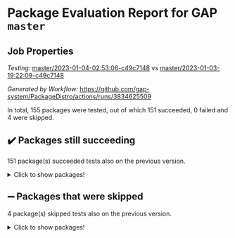 # Package Evaluation Report for GAP `master`

## Job Properties

*Testing:* [master/2023-01-04-02:53:06-c49c7148](https://github.com/gap-system/PackageDistro/blob/data/reports/master/2023-01-04-02:53:06-c49c7148) vs [master/2023-01-03-19:22:09-c49c7148](https://github.com/gap-system/PackageDistro/blob/data/reports/master/2023-01-03-19:22:09-c49c7148)

*Generated by Workflow:* https://github.com/gap-system/PackageDistro/actions/runs/3834625509

In total, 155 packages were tested, out of which 151 succeeded, 0 failed and 4 were skipped.

## :heavy_check_mark: Packages still succeeding

151 package(s) succeeded tests also on the previous version.
<details><summary>Click to show packages!</summary>

- 4ti2interface 2022.09-01 [(success)](https://github.com/gap-system/PackageDistro/actions/runs/3834625509/jobs/6527335388)
- ace 5.6.2 [(success)](https://github.com/gap-system/PackageDistro/actions/runs/3834625509/jobs/6527335480)
- aclib 1.3.2 [(success)](https://github.com/gap-system/PackageDistro/actions/runs/3834625509/jobs/6527335563)
- agt 0.3.1 [(success)](https://github.com/gap-system/PackageDistro/actions/runs/3834625509/jobs/6527335627)
- alnuth 3.2.1 [(success)](https://github.com/gap-system/PackageDistro/actions/runs/3834625509/jobs/6527335687)
- anupq 3.2.6 [(success)](https://github.com/gap-system/PackageDistro/actions/runs/3834625509/jobs/6527335766)
- atlasrep 2.1.6 [(success)](https://github.com/gap-system/PackageDistro/actions/runs/3834625509/jobs/6527335840)
- autodoc 2022.10.20 [(success)](https://github.com/gap-system/PackageDistro/actions/runs/3834625509/jobs/6527335900)
- automata 1.15 [(success)](https://github.com/gap-system/PackageDistro/actions/runs/3834625509/jobs/6527335973)
- automgrp 1.3.2 [(success)](https://github.com/gap-system/PackageDistro/actions/runs/3834625509/jobs/6527336048)
- autpgrp 1.11 [(success)](https://github.com/gap-system/PackageDistro/actions/runs/3834625509/jobs/6527336124)
- cap 2022.12-15 [(success)](https://github.com/gap-system/PackageDistro/actions/runs/3834625509/jobs/6527336189)
- caratinterface 2.3.4 [(success)](https://github.com/gap-system/PackageDistro/actions/runs/3834625509/jobs/6527336259)
- cddinterface 2022.11.01 [(success)](https://github.com/gap-system/PackageDistro/actions/runs/3834625509/jobs/6527336324)
- circle 1.6.5 [(success)](https://github.com/gap-system/PackageDistro/actions/runs/3834625509/jobs/6527336400)
- classicpres 1.22 [(success)](https://github.com/gap-system/PackageDistro/actions/runs/3834625509/jobs/6527336483)
- cohomolo 1.6.11 [(success)](https://github.com/gap-system/PackageDistro/actions/runs/3834625509/jobs/6527336549)
- congruence 1.2.4 [(success)](https://github.com/gap-system/PackageDistro/actions/runs/3834625509/jobs/6527336609)
- corelg 1.56 [(success)](https://github.com/gap-system/PackageDistro/actions/runs/3834625509/jobs/6527336684)
- crime 1.6 [(success)](https://github.com/gap-system/PackageDistro/actions/runs/3834625509/jobs/6527336738)
- crisp 1.4.6 [(success)](https://github.com/gap-system/PackageDistro/actions/runs/3834625509/jobs/6527336795)
- crypting 0.10.4 [(success)](https://github.com/gap-system/PackageDistro/actions/runs/3834625509/jobs/6527336857)
- cryst 4.1.25 [(success)](https://github.com/gap-system/PackageDistro/actions/runs/3834625509/jobs/6527336927)
- crystcat 1.1.10 [(success)](https://github.com/gap-system/PackageDistro/actions/runs/3834625509/jobs/6527337000)
- ctbllib 1.3.4 [(success)](https://github.com/gap-system/PackageDistro/actions/runs/3834625509/jobs/6527337060)
- cubefree 1.19 [(success)](https://github.com/gap-system/PackageDistro/actions/runs/3834625509/jobs/6527337123)
- curlinterface 2.3.1 [(success)](https://github.com/gap-system/PackageDistro/actions/runs/3834625509/jobs/6527337196)
- cvec 2.7.6 [(success)](https://github.com/gap-system/PackageDistro/actions/runs/3834625509/jobs/6527337265)
- datastructures 0.3.0 [(success)](https://github.com/gap-system/PackageDistro/actions/runs/3834625509/jobs/6527337328)
- deepthought 1.0.6 [(success)](https://github.com/gap-system/PackageDistro/actions/runs/3834625509/jobs/6527337430)
- design 1.7 [(success)](https://github.com/gap-system/PackageDistro/actions/runs/3834625509/jobs/6527337508)
- difsets 2.3.1 [(success)](https://github.com/gap-system/PackageDistro/actions/runs/3834625509/jobs/6527337575)
- digraphs 1.6.1 [(success)](https://github.com/gap-system/PackageDistro/actions/runs/3834625509/jobs/6527337639)
- edim 1.3.6 [(success)](https://github.com/gap-system/PackageDistro/actions/runs/3834625509/jobs/6527337708)
- example 4.3.3 [(success)](https://github.com/gap-system/PackageDistro/actions/runs/3834625509/jobs/6527337784)
- examplesforhomalg 2022.11-01 [(success)](https://github.com/gap-system/PackageDistro/actions/runs/3834625509/jobs/6527337829)
- factint 1.6.3 [(success)](https://github.com/gap-system/PackageDistro/actions/runs/3834625509/jobs/6527337885)
- ferret 1.0.9 [(success)](https://github.com/gap-system/PackageDistro/actions/runs/3834625509/jobs/6527337928)
- fga 1.4.0 [(success)](https://github.com/gap-system/PackageDistro/actions/runs/3834625509/jobs/6527337989)
- fining 1.5.4 [(success)](https://github.com/gap-system/PackageDistro/actions/runs/3834625509/jobs/6527338050)
- float 1.0.3 [(success)](https://github.com/gap-system/PackageDistro/actions/runs/3834625509/jobs/6527338115)
- format 1.4.3 [(success)](https://github.com/gap-system/PackageDistro/actions/runs/3834625509/jobs/6527338170)
- forms 1.2.9 [(success)](https://github.com/gap-system/PackageDistro/actions/runs/3834625509/jobs/6527338223)
- fplsa 1.2.6 [(success)](https://github.com/gap-system/PackageDistro/actions/runs/3834625509/jobs/6527338264)
- fr 2.4.12 [(success)](https://github.com/gap-system/PackageDistro/actions/runs/3834625509/jobs/6527338354)
- francy 1.2.5 [(success)](https://github.com/gap-system/PackageDistro/actions/runs/3834625509/jobs/6527338412)
- fwtree 1.3 [(success)](https://github.com/gap-system/PackageDistro/actions/runs/3834625509/jobs/6527338470)
- gapdoc 1.6.6 [(success)](https://github.com/gap-system/PackageDistro/actions/runs/3834625509/jobs/6527338528)
- gauss 2022.12-01 [(success)](https://github.com/gap-system/PackageDistro/actions/runs/3834625509/jobs/6527338582)
- gaussforhomalg 2022.08-03 [(success)](https://github.com/gap-system/PackageDistro/actions/runs/3834625509/jobs/6527338637)
- gbnp 1.0.5 [(success)](https://github.com/gap-system/PackageDistro/actions/runs/3834625509/jobs/6527338720)
- generalizedmorphismsforcap 2022.12-01 [(success)](https://github.com/gap-system/PackageDistro/actions/runs/3834625509/jobs/6527338795)
- genss 1.6.8 [(success)](https://github.com/gap-system/PackageDistro/actions/runs/3834625509/jobs/6527338872)
- gradedmodules 2022.09-02 [(success)](https://github.com/gap-system/PackageDistro/actions/runs/3834625509/jobs/6527338947)
- gradedringforhomalg 2022.11-01 [(success)](https://github.com/gap-system/PackageDistro/actions/runs/3834625509/jobs/6527339067)
- grape 4.9.0 [(success)](https://github.com/gap-system/PackageDistro/actions/runs/3834625509/jobs/6527339151)
- groupoids 1.71 [(success)](https://github.com/gap-system/PackageDistro/actions/runs/3834625509/jobs/6527339229)
- grpconst 2.6.3 [(success)](https://github.com/gap-system/PackageDistro/actions/runs/3834625509/jobs/6527339334)
- guarana 0.96.3 [(success)](https://github.com/gap-system/PackageDistro/actions/runs/3834625509/jobs/6527339411)
- guava 3.18 [(success)](https://github.com/gap-system/PackageDistro/actions/runs/3834625509/jobs/6527339487)
- hap 1.48 [(success)](https://github.com/gap-system/PackageDistro/actions/runs/3834625509/jobs/6527339580)
- hapcryst 0.1.15 [(success)](https://github.com/gap-system/PackageDistro/actions/runs/3834625509/jobs/6527339656)
- hecke 1.5.3 [(success)](https://github.com/gap-system/PackageDistro/actions/runs/3834625509/jobs/6527339719)
- help 3.5 [(success)](https://github.com/gap-system/PackageDistro/actions/runs/3834625509/jobs/6527339798)
- homalg 2022.12-02 [(success)](https://github.com/gap-system/PackageDistro/actions/runs/3834625509/jobs/6527339856)
- homalgtocas 2022.11-02 [(success)](https://github.com/gap-system/PackageDistro/actions/runs/3834625509/jobs/6527339926)
- idrel 2.44 [(success)](https://github.com/gap-system/PackageDistro/actions/runs/3834625509/jobs/6527340033)
- images 1.3.1 [(success)](https://github.com/gap-system/PackageDistro/actions/runs/3834625509/jobs/6527340122)
- intpic 0.3.0 [(success)](https://github.com/gap-system/PackageDistro/actions/runs/3834625509/jobs/6527340197)
- io 4.8.0 [(success)](https://github.com/gap-system/PackageDistro/actions/runs/3834625509/jobs/6527340284)
- io_forhomalg 2022.11-01 [(success)](https://github.com/gap-system/PackageDistro/actions/runs/3834625509/jobs/6527340365)
- irredsol 1.4.4 [(success)](https://github.com/gap-system/PackageDistro/actions/runs/3834625509/jobs/6527340434)
- json 2.1.1 [(success)](https://github.com/gap-system/PackageDistro/actions/runs/3834625509/jobs/6527340491)
- jupyterkernel 1.4.1 [(success)](https://github.com/gap-system/PackageDistro/actions/runs/3834625509/jobs/6527340567)
- jupyterviz 1.5.6 [(success)](https://github.com/gap-system/PackageDistro/actions/runs/3834625509/jobs/6527340682)
- kan 1.34 [(success)](https://github.com/gap-system/PackageDistro/actions/runs/3834625509/jobs/6527340766)
- kbmag 1.5.11 [(success)](https://github.com/gap-system/PackageDistro/actions/runs/3834625509/jobs/6527340848)
- laguna 3.9.5 [(success)](https://github.com/gap-system/PackageDistro/actions/runs/3834625509/jobs/6527340933)
- liealgdb 2.2.1 [(success)](https://github.com/gap-system/PackageDistro/actions/runs/3834625509/jobs/6527341010)
- liepring 2.8 [(success)](https://github.com/gap-system/PackageDistro/actions/runs/3834625509/jobs/6527341076)
- liering 2.4.2 [(success)](https://github.com/gap-system/PackageDistro/actions/runs/3834625509/jobs/6527341143)
- linearalgebraforcap 2022.12-04 [(success)](https://github.com/gap-system/PackageDistro/actions/runs/3834625509/jobs/6527341204)
- localizeringforhomalg 2022.11-01 [(success)](https://github.com/gap-system/PackageDistro/actions/runs/3834625509/jobs/6527341272)
- loops 3.4.3 [(success)](https://github.com/gap-system/PackageDistro/actions/runs/3834625509/jobs/6527341331)
- lpres 1.0.3 [(success)](https://github.com/gap-system/PackageDistro/actions/runs/3834625509/jobs/6527341376)
- majoranaalgebras 1.5.1 [(success)](https://github.com/gap-system/PackageDistro/actions/runs/3834625509/jobs/6527341429)
- mapclass 1.4.6 [(success)](https://github.com/gap-system/PackageDistro/actions/runs/3834625509/jobs/6527341485)
- matgrp 0.70 [(success)](https://github.com/gap-system/PackageDistro/actions/runs/3834625509/jobs/6527341545)
- matricesforhomalg 2022.12-01 [(success)](https://github.com/gap-system/PackageDistro/actions/runs/3834625509/jobs/6527341599)
- modisom 2.5.3 [(success)](https://github.com/gap-system/PackageDistro/actions/runs/3834625509/jobs/6527341661)
- modulepresentationsforcap 2022.12-01 [(success)](https://github.com/gap-system/PackageDistro/actions/runs/3834625509/jobs/6527341718)
- modules 2022.11-01 [(success)](https://github.com/gap-system/PackageDistro/actions/runs/3834625509/jobs/6527341766)
- monoidalcategories 2022.12-01 [(success)](https://github.com/gap-system/PackageDistro/actions/runs/3834625509/jobs/6527341824)
- nconvex 2022.09-01 [(success)](https://github.com/gap-system/PackageDistro/actions/runs/3834625509/jobs/6527341885)
- nilmat 1.4.2 [(success)](https://github.com/gap-system/PackageDistro/actions/runs/3834625509/jobs/6527341952)
- nock 1.5 [(success)](https://github.com/gap-system/PackageDistro/actions/runs/3834625509/jobs/6527342006)
- normalizinterface 1.3.5 [(success)](https://github.com/gap-system/PackageDistro/actions/runs/3834625509/jobs/6527342068)
- nq 2.5.9 [(success)](https://github.com/gap-system/PackageDistro/actions/runs/3834625509/jobs/6527342127)
- numericalsgps 1.3.1 [(success)](https://github.com/gap-system/PackageDistro/actions/runs/3834625509/jobs/6527342193)
- openmath 11.5.2 [(success)](https://github.com/gap-system/PackageDistro/actions/runs/3834625509/jobs/6527342251)
- orb 4.9.0 [(success)](https://github.com/gap-system/PackageDistro/actions/runs/3834625509/jobs/6527342314)
- packagemanager 1.3.2 [(success)](https://github.com/gap-system/PackageDistro/actions/runs/3834625509/jobs/6527342369)
- patternclass 2.4.3 [(success)](https://github.com/gap-system/PackageDistro/actions/runs/3834625509/jobs/6527342425)
- permut 2.0.4 [(success)](https://github.com/gap-system/PackageDistro/actions/runs/3834625509/jobs/6527342503)
- polenta 1.3.10 [(success)](https://github.com/gap-system/PackageDistro/actions/runs/3834625509/jobs/6527342574)
- polymaking 0.8.6 [(success)](https://github.com/gap-system/PackageDistro/actions/runs/3834625509/jobs/6527342624)
- primgrp 3.4.3 [(success)](https://github.com/gap-system/PackageDistro/actions/runs/3834625509/jobs/6527342721)
- profiling 2.5.2 [(success)](https://github.com/gap-system/PackageDistro/actions/runs/3834625509/jobs/6527342791)
- qpa 1.34 [(success)](https://github.com/gap-system/PackageDistro/actions/runs/3834625509/jobs/6527342859)
- quagroup 1.8.3 [(success)](https://github.com/gap-system/PackageDistro/actions/runs/3834625509/jobs/6527342931)
- radiroot 2.9 [(success)](https://github.com/gap-system/PackageDistro/actions/runs/3834625509/jobs/6527342980)
- rcwa 4.7.1 [(success)](https://github.com/gap-system/PackageDistro/actions/runs/3834625509/jobs/6527343023)
- rds 1.8 [(success)](https://github.com/gap-system/PackageDistro/actions/runs/3834625509/jobs/6527343072)
- recog 1.4.2 [(success)](https://github.com/gap-system/PackageDistro/actions/runs/3834625509/jobs/6527343103)
- repndecomp 1.3.0 [(success)](https://github.com/gap-system/PackageDistro/actions/runs/3834625509/jobs/6527343146)
- repsn 3.1.0 [(success)](https://github.com/gap-system/PackageDistro/actions/runs/3834625509/jobs/6527343180)
- resclasses 4.7.3 [(success)](https://github.com/gap-system/PackageDistro/actions/runs/3834625509/jobs/6527343237)
- ringsforhomalg 2022.11-01 [(success)](https://github.com/gap-system/PackageDistro/actions/runs/3834625509/jobs/6527343289)
- sco 2022.09-01 [(success)](https://github.com/gap-system/PackageDistro/actions/runs/3834625509/jobs/6527343340)
- scscp 2.4.0 [(success)](https://github.com/gap-system/PackageDistro/actions/runs/3834625509/jobs/6527343394)
- semigroups 5.2.0 [(success)](https://github.com/gap-system/PackageDistro/actions/runs/3834625509/jobs/6527343441)
- sglppow 2.3 [(success)](https://github.com/gap-system/PackageDistro/actions/runs/3834625509/jobs/6527343486)
- sgpviz 0.999.5 [(success)](https://github.com/gap-system/PackageDistro/actions/runs/3834625509/jobs/6527343531)
- simpcomp 2.1.14 [(success)](https://github.com/gap-system/PackageDistro/actions/runs/3834625509/jobs/6527343585)
- singular 2022.09.23 [(success)](https://github.com/gap-system/PackageDistro/actions/runs/3834625509/jobs/6527343647)
- sl2reps 1.1 [(success)](https://github.com/gap-system/PackageDistro/actions/runs/3834625509/jobs/6527343714)
- sla 1.5.3 [(success)](https://github.com/gap-system/PackageDistro/actions/runs/3834625509/jobs/6527343768)
- smallgrp 1.5.1 [(success)](https://github.com/gap-system/PackageDistro/actions/runs/3834625509/jobs/6527343824)
- smallsemi 0.6.13 [(success)](https://github.com/gap-system/PackageDistro/actions/runs/3834625509/jobs/6527343878)
- sonata 2.9.6 [(success)](https://github.com/gap-system/PackageDistro/actions/runs/3834625509/jobs/6527343941)
- sophus 1.27 [(success)](https://github.com/gap-system/PackageDistro/actions/runs/3834625509/jobs/6527344050)
- spinsym 1.5.2 [(success)](https://github.com/gap-system/PackageDistro/actions/runs/3834625509/jobs/6527344158)
- standardff 0.9.4 [(success)](https://github.com/gap-system/PackageDistro/actions/runs/3834625509/jobs/6527344210)
- symbcompcc 1.3.2 [(success)](https://github.com/gap-system/PackageDistro/actions/runs/3834625509/jobs/6527344282)
- thelma 1.3 [(success)](https://github.com/gap-system/PackageDistro/actions/runs/3834625509/jobs/6527344354)
- tomlib 1.2.9 [(success)](https://github.com/gap-system/PackageDistro/actions/runs/3834625509/jobs/6527344416)
- toolsforhomalg 2022.12-01 [(success)](https://github.com/gap-system/PackageDistro/actions/runs/3834625509/jobs/6527344511)
- toric 1.9.5 [(success)](https://github.com/gap-system/PackageDistro/actions/runs/3834625509/jobs/6527344599)
- toricvarieties 2022.07.13 [(success)](https://github.com/gap-system/PackageDistro/actions/runs/3834625509/jobs/6527344684)
- transgrp 3.6.3 [(success)](https://github.com/gap-system/PackageDistro/actions/runs/3834625509/jobs/6527344762)
- ugaly 4.0.3 [(success)](https://github.com/gap-system/PackageDistro/actions/runs/3834625509/jobs/6527344829)
- unipot 1.5 [(success)](https://github.com/gap-system/PackageDistro/actions/runs/3834625509/jobs/6527344892)
- unitlib 4.1.0 [(success)](https://github.com/gap-system/PackageDistro/actions/runs/3834625509/jobs/6527344973)
- utils 0.81 [(success)](https://github.com/gap-system/PackageDistro/actions/runs/3834625509/jobs/6527345046)
- uuid 0.7 [(success)](https://github.com/gap-system/PackageDistro/actions/runs/3834625509/jobs/6527345104)
- walrus 0.9991 [(success)](https://github.com/gap-system/PackageDistro/actions/runs/3834625509/jobs/6527345167)
- wedderga 4.10.2 [(success)](https://github.com/gap-system/PackageDistro/actions/runs/3834625509/jobs/6527345233)
- xmod 2.88 [(success)](https://github.com/gap-system/PackageDistro/actions/runs/3834625509/jobs/6527345292)
- xmodalg 1.23 [(success)](https://github.com/gap-system/PackageDistro/actions/runs/3834625509/jobs/6527345366)
- yangbaxter 0.10.2 [(success)](https://github.com/gap-system/PackageDistro/actions/runs/3834625509/jobs/6527345426)
- zeromqinterface 0.14 [(success)](https://github.com/gap-system/PackageDistro/actions/runs/3834625509/jobs/6527345493)
</details>

## :heavy_minus_sign: Packages that were skipped

4 package(s) skipped tests also on the previous version.
<details><summary>Click to show packages!</summary>

- browse 1.8.19 [(skipped)](https://github.com/gap-system/PackageDistro/actions/runs/3834625509/jobs/6527183259)
- itc 1.5.1 [(skipped)](https://github.com/gap-system/PackageDistro/actions/runs/3834625509/jobs/6527183259)
- polycyclic 2.16 [(skipped)](https://github.com/gap-system/PackageDistro/actions/runs/3834625509/jobs/6527183259)
- xgap 4.31 [(skipped)](https://github.com/gap-system/PackageDistro/actions/runs/3834625509/jobs/6527183259)
</details>

